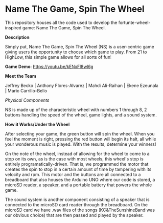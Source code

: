 # Name The Game, Spin The Wheel

This repository houses all the code used to develop the fortunte-wheel-inspired game: Name The Game, Spin The Wheel.


**Description**

Simply put, Name The Game, Spin The Wheel (NS) is a user-centric game giving users the opportunity to choose which
game to play. From 21 to HighLow, this simple game allows for all sorts of fun! 


**Game Demo**: https://youtu.be/kENxFl8wl6g

**Meet the Team**

Jeffrey Becko | Anthony Flores-Alvarez | Mahdi Ali-Raihan | Ekene Ezeunala | Mario Carrillo-Bello 



*Physical Components*

NS is made up of the characteristic wheel with  numbers 1 through 8, 2 buttons handling the speed of the wheel,
game lights, and a sound system.

**How it Works/Under the Wheel**

After selecting your game, the green button will spin the wheel. When you feel the moment is right, pressing the
red button will begin its halt, all while your wonderous music is played. With the results, determine your winners!


On the note of the wheel, instead of allowing for the wheel to come to a stop on its own, as is the case with most wheels, this wheel's stop is entirely programatically-driven. That is, we programmed the motor that creates the spin to stop in a certain amount of time by tampering with its velocity and rpm. This motor and the buttons are all connected to a breadboard that also houses the Arduino UNO where our code is stored, a microSD reader, a speaker, and a portable battery that powers the whole game. 


The sound system is another component consisting of a speaker that is connected to the microSD card reader through
the breadboard. On the microSD card we have .wav files of the songs (KC&TheSunshineBand was our obvious choice) that
are then passed and played by the speaker. 

